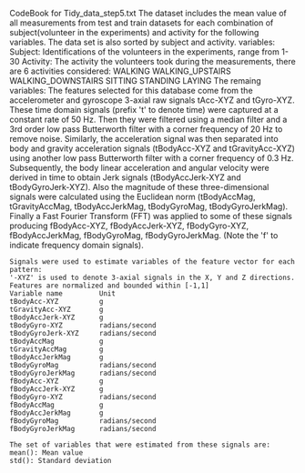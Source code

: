 CodeBook for Tidy_data_step5.txt
The dataset includes the mean value of all measurements from test and train datasets for each combination of
subject(volunteer in the experiments) and activity for the following variables. The data set is also sorted 
by subject and activity.
variables:
  Subject: 
    Identifications of the volunteers in the experiments, range from 1-30
  Activity:
    The activity the volunteers took during the measurements, there are 6 activities considered:
    WALKING
    WALKING_UPSTAIRS
    WALKING_DOWNSTAIRS
    SITTING
    STANDING
    LAYING
  The remaing variables:
    The features selected for this database come from the accelerometer and gyroscope 3-axial raw 
    signals tAcc-XYZ and tGyro-XYZ. These time domain signals (prefix 't' to denote time) were 
    captured at a constant rate of 50 Hz. Then they were filtered using a median filter and a 3rd
    order low pass Butterworth filter with a corner frequency of 20 Hz to remove noise. Similarly,
    the acceleration signal was then separated into body and gravity acceleration signals 
    (tBodyAcc-XYZ and tGravityAcc-XYZ) using another low pass Butterworth filter with a corner
    frequency of 0.3 Hz. 
    Subsequently, the body linear acceleration and angular velocity were derived in time to obtain
    Jerk signals (tBodyAccJerk-XYZ and tBodyGyroJerk-XYZ). Also the magnitude of these three-dimensional
    signals were calculated using the Euclidean norm (tBodyAccMag, tGravityAccMag, tBodyAccJerkMag,
    tBodyGyroMag, tBodyGyroJerkMag). 
    Finally a Fast Fourier Transform (FFT) was applied to some of these signals producing fBodyAcc-XYZ,
    fBodyAccJerk-XYZ, fBodyGyro-XYZ, fBodyAccJerkMag, fBodyGyroMag, fBodyGyroJerkMag. (Note the 'f' to
    indicate frequency domain signals). 

    Signals were used to estimate variables of the feature vector for each pattern:  
    '-XYZ' is used to denote 3-axial signals in the X, Y and Z directions.
    Features are normalized and bounded within [-1,1]
    Variable name         Unit
    tBodyAcc-XYZ          g
    tGravityAcc-XYZ       g
    tBodyAccJerk-XYZ      g
    tBodyGyro-XYZ         radians/second
    tBodyGyroJerk-XYZ     radians/second
    tBodyAccMag           g
    tGravityAccMag        g
    tBodyAccJerkMag       g
    tBodyGyroMag          radians/second
    tBodyGyroJerkMag      radians/second
    fBodyAcc-XYZ          g
    fBodyAccJerk-XYZ      g
    fBodyGyro-XYZ         radians/second
    fBodyAccMag           g
    fBodyAccJerkMag       g
    fBodyGyroMag          radians/second
    fBodyGyroJerkMag      radians/second
    
    The set of variables that were estimated from these signals are: 
    mean(): Mean value
    std(): Standard deviation

  
